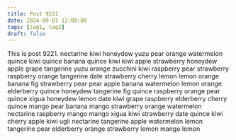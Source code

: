 ```yaml
---
title: Post 9221
date: 2024-09-01 12:00:00
tags: [tag1, tag2]
draft: false
---
```

This is post 9221.
nectarine
kiwi
honeydew
yuzu
pear
orange
watermelon
quince
kiwi
quince
banana
quince
kiwi
kiwi
apple
strawberry
honeydew
apple
grape
tangerine
yuzu
orange
zucchini
kiwi
raspberry
pear
strawberry
raspberry
orange
tangerine
date
strawberry
cherry
lemon
lemon
orange
banana
fig
strawberry
pear
pear
apple
banana
watermelon
lemon
orange
elderberry
quince
honeydew
tangerine
fig
quince
raspberry
orange
pear
quince
xigua
honeydew
lemon
date
kiwi
grape
raspberry
elderberry
cherry
quince
mango
pear
banana
mango
strawberry
orange
watermelon
nectarine
raspberry
mango
mango
xigua
kiwi
strawberry
date
quince
kiwi
cherry
apple
kiwi
ugli
nectarine
tangerine
apple
watermelon
lemon
tangerine
pear
elderberry
orange
strawberry
lemon
mango
lemon
